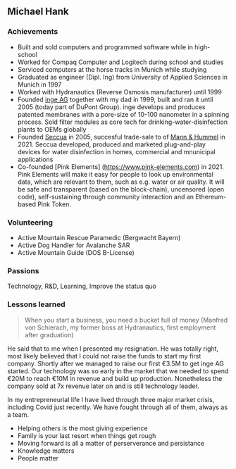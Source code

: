 ## Michael Hank

### Achievements
- Built and sold computers and programmed software while in high-school
- Worked for Compaq Computer and Logitech during school and studies
- Serviced computers at the horse tracks in Munich while studying
- Graduated as engineer (Dipl. Ing) from University of Applied Sciences in Munich in 1997
- Worked with Hydranautics (Reverse Osmosis manufacturer) until 1999
- Founded [inge AG](https://www.inge.ag) together with my dad in 1999, built and ran it until 2005 (today part of DuPont Group). inge develops and produces patented membranes with a pore-size of 10-100 nanometer in a spinning process. Sold filter modules as core tech for drinking-water-disinfection plants to OEMs globally
- Founded [Seccua](https://www.seccua.com) in 2005, succesful trade-sale to of [Mann & Hummel](https://www.mann-hummel.com) in 2021. Seccua developed, produced and marketed plug-and-play devices for water disinfection in homes, commercial and mnunicipal applications 
- Co-founded [Pink Elements] (https://www.pink-elements.com) in 2021. Pink Elements will make it easy for people to look up environmental data, which are relevant to them, such as e.g. water or air quality. It will be safe and transparent (based on the block-chain), uncensored (open code), self-sustaining through community interaction and an Ethereum-based Pink Token.

### Volunteering
- Active Mountain Rescue Paramedic (Bergwacht Bayern)
- Active Dog Handler for Avalanche SAR
- Active Mountain Guide (DOS B-License)

### Passions
Technology, R&D, Learning, Improve the status quo

### Lessons learned

>When you start a business, you need a bucket full of money
>(Manfred von Schierach, my former boss at Hydranautics, first employment after graduation)

He said that to me when I presented my resignation. He was totally right, most likely believed that I could not raise the funds to start my first company. Shortly after we managed to raise our first €3.5M to get inge AG started. Our technology was so early in the market that we needed to spend €20M to reach €10M in revenue and build up production. Nonetheless the company sold at 7x revenue later on and is still technology leader.

In my entrepreneurial life I have lived through three major market crisis, including Covid just recently. We have fought through all of them, always as a team.

- Helping others is the most giving experience
- Family is your last resort when things get rough
- Moving forward is all a matter of perserverance and persistance
- Knowledge matters
- People matter


